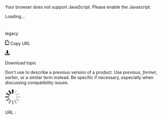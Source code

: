 Your browser does not support JavaScript. Please enable the Javascript.

Loading...

# 

legacy

![Copy URL](legacy_files/Copy.png)
Copy URL

![Download](legacy_files/Download.png)

Download topic

Don't use to describe a previous version of a product. Use *previous*, *former*, *earlier*, or a similar term instead. Be specific if necessary, especially when discussing compatibility issues.

![In progress](legacy_files/activity-large.gif)

URL :
